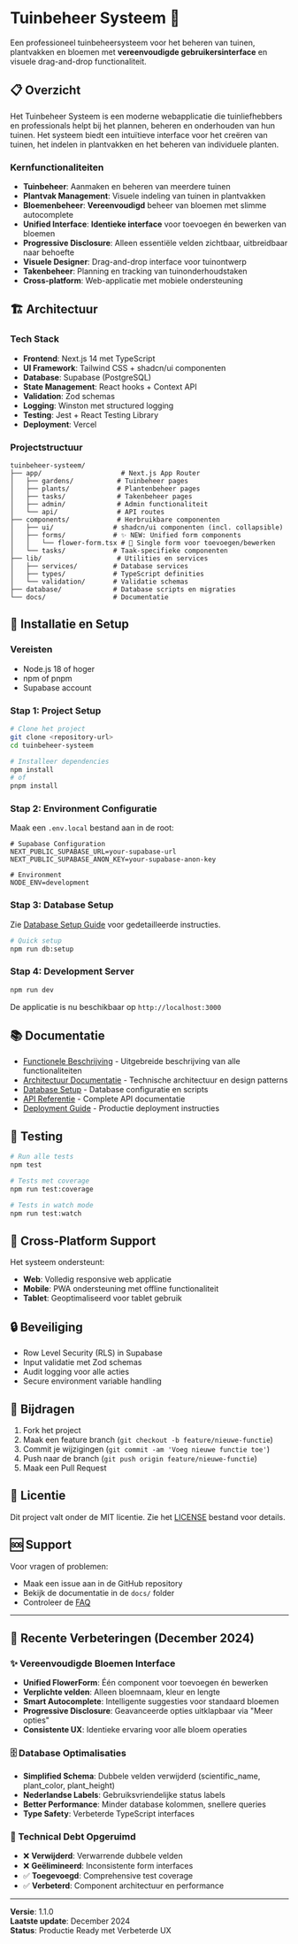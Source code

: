 # Tuinbeheer Systeem 🌱

Een professioneel tuinbeheersysteem voor het beheren van tuinen, plantvakken en bloemen met **vereenvoudigde gebruikersinterface** en visuele drag-and-drop functionaliteit.

## 📋 Overzicht

Het Tuinbeheer Systeem is een moderne webapplicatie die tuinliefhebbers en professionals helpt bij het plannen, beheren en onderhouden van hun tuinen. Het systeem biedt een intuïtieve interface voor het creëren van tuinen, het indelen in plantvakken en het beheren van individuele planten.

### Kernfunctionaliteiten

- **Tuinbeheer**: Aanmaken en beheren van meerdere tuinen
- **Plantvak Management**: Visuele indeling van tuinen in plantvakken
- **Bloemenbeheer**: **Vereenvoudigd** beheer van bloemen met slimme autocomplete
- **Unified Interface**: **Identieke interface** voor toevoegen én bewerken van bloemen
- **Progressive Disclosure**: Alleen essentiële velden zichtbaar, uitbreidbaar naar behoefte
- **Visuele Designer**: Drag-and-drop interface voor tuinontwerp
- **Takenbeheer**: Planning en tracking van tuinonderhoudstaken
- **Cross-platform**: Web-applicatie met mobiele ondersteuning

## 🏗️ Architectuur

### Tech Stack

- **Frontend**: Next.js 14 met TypeScript
- **UI Framework**: Tailwind CSS + shadcn/ui componenten
- **Database**: Supabase (PostgreSQL)
- **State Management**: React hooks + Context API
- **Validation**: Zod schemas
- **Logging**: Winston met structured logging
- **Testing**: Jest + React Testing Library
- **Deployment**: Vercel

### Projectstructuur

```
tuinbeheer-systeem/
├── app/                    # Next.js App Router
│   ├── gardens/           # Tuinbeheer pages
│   ├── plants/            # Plantenbeheer pages
│   ├── tasks/             # Takenbeheer pages
│   ├── admin/             # Admin functionaliteit
│   └── api/               # API routes
├── components/            # Herbruikbare componenten
│   ├── ui/               # shadcn/ui componenten (incl. collapsible)
│   ├── forms/            # ✨ NEW: Unified form components
│   │   └── flower-form.tsx # 🌟 Single form voor toevoegen/bewerken
│   └── tasks/            # Taak-specifieke componenten
├── lib/                   # Utilities en services
│   ├── services/         # Database services
│   ├── types/            # TypeScript definities
│   └── validation/       # Validatie schemas
├── database/             # Database scripts en migraties
└── docs/                 # Documentatie
```

## 🚀 Installatie en Setup

### Vereisten

- Node.js 18 of hoger
- npm of pnpm
- Supabase account

### Stap 1: Project Setup

```bash
# Clone het project
git clone <repository-url>
cd tuinbeheer-systeem

# Installeer dependencies
npm install
# of
pnpm install
```

### Stap 2: Environment Configuratie

Maak een `.env.local` bestand aan in de root:

```env
# Supabase Configuration
NEXT_PUBLIC_SUPABASE_URL=your-supabase-url
NEXT_PUBLIC_SUPABASE_ANON_KEY=your-supabase-anon-key

# Environment
NODE_ENV=development
```

### Stap 3: Database Setup

Zie [Database Setup Guide](./docs/database-setup.md) voor gedetailleerde instructies.

```bash
# Quick setup
npm run db:setup
```

### Stap 4: Development Server

```bash
npm run dev
```

De applicatie is nu beschikbaar op `http://localhost:3000`

## 📚 Documentatie

- [Functionele Beschrijving](./docs/functional-description.md) - Uitgebreide beschrijving van alle functionaliteiten
- [Architectuur Documentatie](./docs/architecture.md) - Technische architectuur en design patterns
- [Database Setup](./docs/database-setup.md) - Database configuratie en scripts
- [API Referentie](./docs/api-reference.md) - Complete API documentatie
- [Deployment Guide](./docs/deployment.md) - Productie deployment instructies

## 🧪 Testing

```bash
# Run alle tests
npm test

# Tests met coverage
npm run test:coverage

# Tests in watch mode
npm run test:watch
```

## 📱 Cross-Platform Support

Het systeem ondersteunt:
- **Web**: Volledig responsive web applicatie
- **Mobile**: PWA ondersteuning met offline functionaliteit
- **Tablet**: Geoptimaliseerd voor tablet gebruik

## 🔒 Beveiliging

- Row Level Security (RLS) in Supabase
- Input validatie met Zod schemas
- Audit logging voor alle acties
- Secure environment variable handling

## 🤝 Bijdragen

1. Fork het project
2. Maak een feature branch (`git checkout -b feature/nieuwe-functie`)
3. Commit je wijzigingen (`git commit -am 'Voeg nieuwe functie toe'`)
4. Push naar de branch (`git push origin feature/nieuwe-functie`)
5. Maak een Pull Request

## 📄 Licentie

Dit project valt onder de MIT licentie. Zie het [LICENSE](LICENSE) bestand voor details.

## 🆘 Support

Voor vragen of problemen:
- Maak een issue aan in de GitHub repository
- Bekijk de documentatie in de `docs/` folder
- Controleer de [FAQ](./docs/faq.md)

---

## 🎉 Recente Verbeteringen (December 2024)

### ✨ Vereenvoudigde Bloemen Interface
- **Unified FlowerForm**: Één component voor toevoegen én bewerken
- **Verplichte velden**: Alleen bloemnaam, kleur en lengte
- **Smart Autocomplete**: Intelligente suggesties voor standaard bloemen  
- **Progressive Disclosure**: Geavanceerde opties uitklapbaar via "Meer opties"
- **Consistente UX**: Identieke ervaring voor alle bloem operaties

### 🗄️ Database Optimalisaties
- **Simplified Schema**: Dubbele velden verwijderd (scientific_name, plant_color, plant_height)
- **Nederlandse Labels**: Gebruiksvriendelijke status labels
- **Better Performance**: Minder database kolommen, snellere queries
- **Type Safety**: Verbeterde TypeScript interfaces

### 🧹 Technical Debt Opgeruimd
- ❌ **Verwijderd**: Verwarrende dubbele velden
- ❌ **Geëlimineerd**: Inconsistente form interfaces
- ✅ **Toegevoegd**: Comprehensive test coverage
- ✅ **Verbeterd**: Component architectuur en performance

---

**Versie**: 1.1.0  
**Laatste update**: December 2024  
**Status**: Productie Ready met Verbeterde UX
